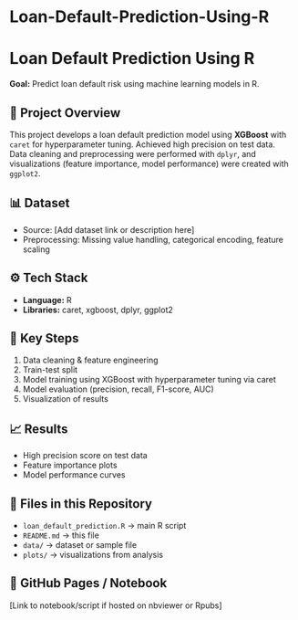 # Loan-Default-Prediction-Using-R
# Loan Default Prediction Using R

**Goal:** Predict loan default risk using machine learning models in R.

## 🔹 Project Overview
This project develops a loan default prediction model using **XGBoost** with `caret` for hyperparameter tuning. Achieved high precision on test data.  
Data cleaning and preprocessing were performed with `dplyr`, and visualizations (feature importance, model performance) were created with `ggplot2`.

## 📊 Dataset
- Source: [Add dataset link or description here]
- Preprocessing: Missing value handling, categorical encoding, feature scaling

## ⚙️ Tech Stack
- **Language:** R
- **Libraries:** caret, xgboost, dplyr, ggplot2

## 📝 Key Steps
1. Data cleaning & feature engineering
2. Train-test split
3. Model training using XGBoost with hyperparameter tuning via caret
4. Model evaluation (precision, recall, F1-score, AUC)
5. Visualization of results

## 📈 Results
- High precision score on test data
- Feature importance plots
- Model performance curves

## 📂 Files in this Repository
- `loan_default_prediction.R` → main R script
- `README.md` → this file
- `data/` → dataset or sample file
- `plots/` → visualizations from analysis

## 🔗 GitHub Pages / Notebook
[Link to notebook/script if hosted on nbviewer or Rpubs]
